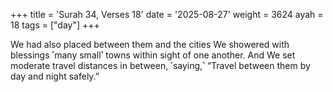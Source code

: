 +++
title = 'Surah 34, Verses 18'
date = '2025-08-27'
weight = 3624
ayah = 18
tags = ["day"]
+++

We had also placed between them and the cities We showered with blessings ˹many small˺ towns within sight of one another. And We set moderate travel distances in between, ˹saying,˺ “Travel between them by day and night safely.”